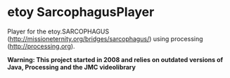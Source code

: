 # etoy SarcophagusPlayer

Player for the etoy.SARCOPHAGUS (http://missioneternity.org/bridges/sarcophagus/) using processing (http://processing.org). 

**Warning: This project started in 2008 and relies on outdated versions of Java, Processing and the JMC videolibrary**


